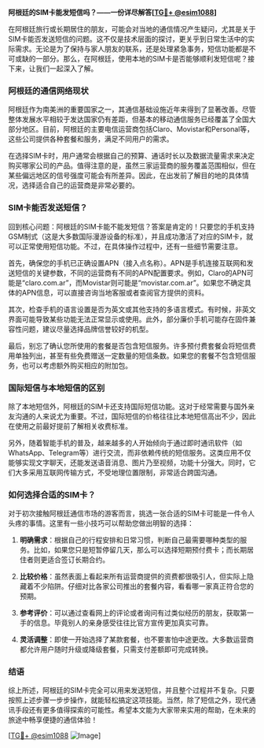**阿根廷的SIM卡能发短信吗？——一份详尽解答[[TG💪+ @esim1088](https://t.me/s/esim1088)]**

在阿根廷旅行或长期居住的朋友，可能会对当地的通信情况产生疑问，尤其是关于SIM卡能否发送短信的问题。这不仅是技术层面的探讨，更关乎到日常生活中的实际需求。无论是为了保持与家人朋友的联系，还是处理紧急事务，短信功能都是不可或缺的一部分。那么，在阿根廷，使用本地的SIM卡是否能够顺利发短信呢？接下来，让我们一起深入了解。

### 阿根廷的通信网络现状

阿根廷作为南美洲的重要国家之一，其通信基础设施近年来得到了显著改善。尽管整体发展水平相较于发达国家仍有差距，但基本的移动通信服务已经覆盖了全国大部分地区。目前，阿根廷的主要电信运营商包括Claro、Movistar和Personal等，这些公司提供各种套餐和服务，满足不同用户的需求。

在选择SIM卡时，用户通常会根据自己的预算、通话时长以及数据流量需求来决定购买哪家公司的产品。值得注意的是，虽然三家运营商的服务覆盖范围相似，但在某些偏远地区的信号强度可能会有所差异。因此，在出发前了解目的地的具体情况，选择适合自己的运营商是非常必要的。

### SIM卡能否发送短信？

回到核心问题：阿根廷的SIM卡能不能发短信？答案是肯定的！只要您的手机支持GSM制式（这是大多数国际漫游设备的标准），并且成功激活了对应的SIM卡，就可以正常使用短信功能。不过，在具体操作过程中，还有一些细节需要注意。

首先，确保您的手机已正确设置APN（接入点名称）。APN是手机连接互联网和发送短信的关键参数，不同的运营商有不同的APN配置要求。例如，Claro的APN可能是“claro.com.ar”，而Movistar则可能是“movistar.com.ar”。如果您不确定具体的APN信息，可以直接咨询当地客服或者查阅官方提供的资料。

其次，检查手机的语言设置是否为英文或其他支持的多语言模式。有时候，非英文界面可能导致某些功能无法正常显示或使用。此外，部分廉价手机可能存在固件兼容性问题，建议尽量选择品牌信誉较好的机型。

最后，别忘了确认您所使用的套餐是否包含短信服务。许多预付费套餐会将短信费用单独列出，甚至有些免费赠送一定数量的短信条数。如果您的套餐不包含短信服务，也可以考虑额外购买相应的附加包。

### 国际短信与本地短信的区别

除了本地短信外，阿根廷的SIM卡还支持国际短信功能。这对于经常需要与国外亲友沟通的人来说尤为重要。不过，国际短信的价格往往比本地短信高出不少，因此在使用之前最好提前了解相关收费标准。

另外，随着智能手机的普及，越来越多的人开始倾向于通过即时通讯软件（如WhatsApp、Telegram等）进行交流，而非依赖传统的短信服务。这类应用不仅能够实现文字聊天，还能发送语音消息、图片乃至视频，功能十分强大。同时，它们大多采用互联网传输方式，不受地理位置限制，非常适合跨国沟通。

### 如何选择合适的SIM卡？

对于初次接触阿根廷通信市场的游客而言，挑选一张合适的SIM卡可能是一件令人头疼的事情。这里有一些小技巧可以帮助您做出明智的选择：

1. **明确需求**：根据自己的行程安排和日常习惯，判断自己最需要哪种类型的服务。比如，如果您只是短暂停留几天，那么可以选择短期预付费卡；而长期居住者则更适合签订长期合约。

2. **比较价格**：虽然表面上看起来所有运营商提供的资费都很吸引人，但实际上隐藏着不少陷阱。仔细对比各家公司推出的套餐内容，看看哪一家真正符合您的预期。

3. **参考评价**：可以通过查看网上的评论或者询问有过类似经历的朋友，获取第一手的信息。毕竟别人的亲身感受往往比官方宣传更加真实可靠。

4. **灵活调整**：即使一开始选择了某款套餐，也不要害怕中途更改。大多数运营商都允许用户随时升级或降级套餐，只需支付差额即可完成转换。

### 结语

综上所述，阿根廷的SIM卡完全可以用来发送短信，并且整个过程并不复杂。只要按照上述步骤一步步操作，就能轻松搞定这项技能。当然，除了短信之外，现代通讯手段还有更多值得探索的可能性。希望本文能为大家带来实用的帮助，在未来的旅途中畅享便捷的通信体验！

[[TG💪+ @esim1088](https://t.me/s/esim1088) ![Image](https://i.postimg.cc/4NQfJmqS/Snipaste-2025-05-13-00-14-12.png)]
